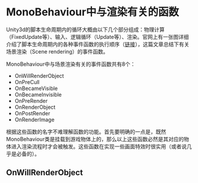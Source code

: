 # MonoBehaviour中与渲染有关的函数
Unity3d的脚本生命周期内的循环大概由以下几个部分组成：物理计算（FixedUpdate等）、输入、逻辑循环（Update等）、渲染。官网上有一张图详细介绍了脚本生命周期内的各种事件函数的执行顺序（[链接](https://docs.unity3d.com/Manual/ExecutionOrder.html)），这篇文章总结下有关场景渲染（Scene rendering）的事件函数。

MonoBehaviour中与场景渲染有关的事件函数共有8个：
* OnWillRenderObject
* OnPreCull
* OnBecameVisible
* OnBecameInvisible
* OnPreRender
* OnRenderObject
* OnPostRender
* OnRenderImage

根据这些函数的名字不难理解函数的功能。首先要明确的一点是，既然MonoBehaviour类是挂载到游戏物体上的，那么以上这些函数必然是其对应的物体进入渲染流程时才会被触发。这些函数在实现一些画面特效时很实用（或者说几乎是必备的）。

## OnWillRenderObject
